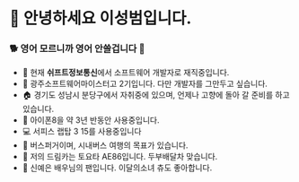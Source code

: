# 🐸 안녕하세요 이성범입니다.
### 🐕 영어 모르니까 영어 안쓸겁니다 🐖

- 🏢 현재 **쉬프트정보통신**에서 소프트웨어 개발자로 재직중입니다.
- 🏫 광주소프트웨어마이스터고 2기입니다. 다만 개발자를 그만두고 싶습니다.
- 🏠 경기도 성남시 분당구에서 자취중에 있으며, 언제나 고향에 돌아 갈 준비를 하고 있습니다.
- 📱 아이폰8을 약 3년 반동안 사용중입니다.
- 💻 서피스 랩탑 3 15를 사용중입니다
- 🚌 버스퍼거이며, 시내버스 여행의 목표가 있습니다.
- 🚗 저의 드림카는 토요타 AE86입니다. 두부배달차 맞습니다.
- 🌸 신예은 배우님의 팬입니다. 이달의소녀 츄도 좋아합니다.

<!---
uncyclocity/uncyclocity is a ✨ special ✨ repository because its `README.md` (this file) appears on your GitHub profile.
You can click the Preview link to take a look at your changes.
--->
